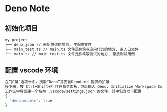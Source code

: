 # Deno Note

## 初始化项目

```sh
my_project
├── deno.json // 来配置你的项目, 主配置文件
├── main_test.ts // main.ts 文件是你编写应用代码的地方, 主入口文件
└── main.ts // main_test.ts 文件是你编写测试的地方, 存放测试用例
```

## 配置 vscode 环境

```sh
在“扩展”选项卡中，搜索“Deno”并安装DenoLand 提供的扩展
接下来，按 Ctrl+Shift+P 打开命令面板，然后输入 Deno: Initialize Workspace Configuration。选择此选项为你的工作区配置 Deno
工作区中将创建一个名为 .vscode/settings.json 的文件，其中包含以下配置
{
  "deno.enable": true
}
```


